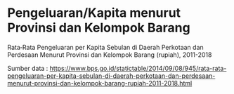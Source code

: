 # Pengeluaran/Kapita menurut Provinsi dan Kelompok Barang
Rata‑Rata Pengeluaran per Kapita Sebulan di Daerah Perkotaan dan Perdesaan Menurut Provinsi dan Kelompok Barang (rupiah), 2011-2018

Sumber data : https://www.bps.go.id/statictable/2014/09/08/945/rata-rata-pengeluaran-per-kapita-sebulan-di-daerah-perkotaan-dan-perdesaan-menurut-provinsi-dan-kelompok-barang-rupiah-2011-2018.html

